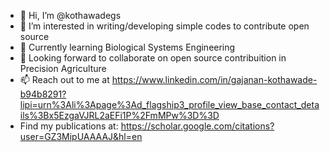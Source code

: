 - 👋 Hi, I’m @kothawadegs
- 👀 I’m interested in writing/developing simple codes to contribute open source
- 🌱 Currently learning Biological Systems Engineering
- 💞️ Looking forward to collaborate on open source contribuition in Precision Agriculture
- 📫 Reach out to me at https://www.linkedin.com/in/gajanan-kothawade-b94b8291?lipi=urn%3Ali%3Apage%3Ad_flagship3_profile_view_base_contact_details%3Bx5EzgaVJRL2aEFi1P%2FmMPw%3D%3D
- Find my publications at: https://scholar.google.com/citations?user=GZ3MipUAAAAJ&hl=en

<!---
kothawadegs/kothawadegs is a ✨ special ✨ repository because its `README.md` (this file) appears on your GitHub profile.
You can click the Preview link to take a look at your changes.
--->
